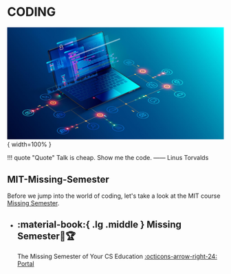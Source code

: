 # CODING

![coding](coding.jpg){ width=100% }

!!! quote "Quote"
    Talk is cheap. Show me the code. —— Linus Torvalds

## MIT-Missing-Semester

Before we jump into the world of coding, let's take a look at the MIT course [Missing Semester](https://missing.csail.mit.edu/).

<div class="grid cards" markdown>

-   :material-book:{ .lg .middle } __Missing Semester🎯🏆__
    ---
    The Missing Semester of Your CS Education
    [:octicons-arrow-right-24: <a href="https://missing.csail.mit.edu/" target="_blank"> Portal </a>](#)

</div>

